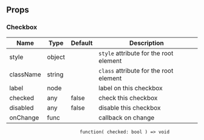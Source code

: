 ## Props ##

### Checkbox ###

Name      | Type   | Default | Description
----------|--------|---------|-------------
style     | object |         | `style` attribute for the root element
className | string |         | `class` attribute for the root element
label     | node   |         | label on this checkbox
checked   | any    | false   | check this checkbox
disabled  | any    | false   | disable this checkbox
onChange  | func   |         | callback on change <br>
                               function( checked: bool ) => void

